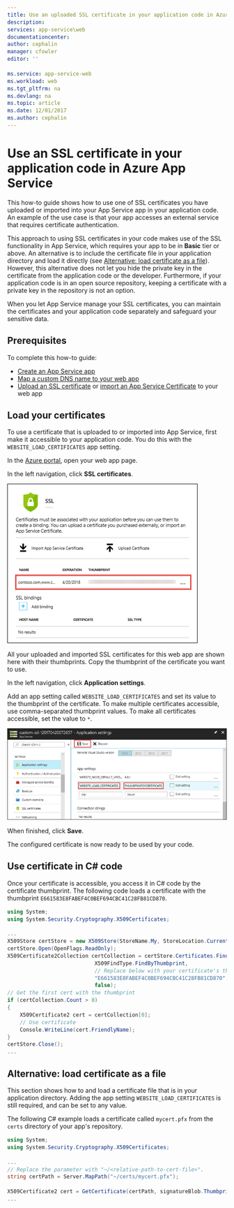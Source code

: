 ```yaml
---
title: Use an uploaded SSL certificate in your application code in Azure App Service | Microsoft Docs
description: 
services: app-service\web
documentationcenter: 
author: cephalin
manager: cfowler
editor: ''

ms.service: app-service-web
ms.workload: web
ms.tgt_pltfrm: na
ms.devlang: na
ms.topic: article
ms.date: 12/01/2017
ms.author: cephalin
---
```


# Use an SSL certificate in your application code in Azure App Service

This how-to guide shows how to use one of SSL certificates you have uploaded or imported into your App Service app in your application code. An example of the use case is that your app accesses an external service that requires certificate authentication. 

This approach to using SSL certificates in your code makes use of the SSL functionality in App Service, which requires your app to be in **Basic** tier or above. An alternative is to include the certificate file in your application directory and load it directly (see [Alternative: load certificate as a file](#file)). However, this alternative does not let you hide the private key in the certificate from the application code or the developer. Furthermore, if your application code is in an open source repository, keeping a certificate with a private key in the repository is not an option.

When you let App Service manage your SSL certificates, you can maintain the certificates and your application code separately and safeguard your sensitive data.

## Prerequisites

To complete this how-to guide:

- [Create an App Service app](/azure/app-service/)
- [Map a custom DNS name to your web app](app-service-web-tutorial-custom-domain.md)
- [Upload an SSL certificate](app-service-web-tutorial-custom-ssl.md) or [import an App Service Certificate](web-sites-purchase-ssl-web-site.md) to your web app


## Load your certificates

To use a certificate that is uploaded to or imported into App Service, first make it accessible to your application code. You do this with the `WEBSITE_LOAD_CERTIFICATES` app setting.

In the <a href="https://portal.azure.com" target="_blank">Azure portal</a>, open your web app page.

In the left navigation, click **SSL certificates**.

![Certificate uploaded](./media/app-service-web-tutorial-custom-ssl/certificate-uploaded.png)

All your uploaded and imported SSL certificates for this web app are shown here with their thumbprints. Copy the thumbprint of the certificate you want to use.

In the left navigation, click **Application settings**.

Add an app setting called `WEBSITE_LOAD_CERTIFICATES` and set its value to the thumbprint of the certificate. To make multiple certificates accessible, use comma-separated thumbprint values. To make all certificates accessible, set the value to `*`. 

![Configure app setting](./media/app-service-web-ssl-cert-load/configure-app-setting.png)

When finished, click **Save**.

The configured certificate is now ready to be used by your code.

## Use certificate in C# code

Once your certificate is accessible, you access it in C# code by the certificate thumbprint. The following code loads a certificate with the thumbprint `E661583E8FABEF4C0BEF694CBC41C28FB81CD870`.

```csharp
using System;
using System.Security.Cryptography.X509Certificates;

...
X509Store certStore = new X509Store(StoreName.My, StoreLocation.CurrentUser);
certStore.Open(OpenFlags.ReadOnly);
X509Certificate2Collection certCollection = certStore.Certificates.Find(
                            X509FindType.FindByThumbprint,
                            // Replace below with your certificate's thumbprint
                            "E661583E8FABEF4C0BEF694CBC41C28FB81CD870",
                            false);
// Get the first cert with the thumbprint
if (certCollection.Count > 0)
{
    X509Certificate2 cert = certCollection[0];
    // Use certificate
    Console.WriteLine(cert.FriendlyName);
}
certStore.Close();
...
```

<a name="file"></a>
## Alternative: load certificate as a file

This section shows how to and load a certificate file that is in your application directory. Adding the app setting `WEBSITE_LOAD_CERTIFICATES` is still required, and can be set to any value.

The following C# example loads a certificate called `mycert.pfx` from the `certs` directory of your app's repository.

```csharp
using System;
using System.Security.Cryptography.X509Certificates;

...
// Replace the parameter with "~/<relative-path-to-cert-file>".
string certPath = Server.MapPath("~/certs/mycert.pfx");

X509Certificate2 cert = GetCertificate(certPath, signatureBlob.Thumbprint);
...
```

